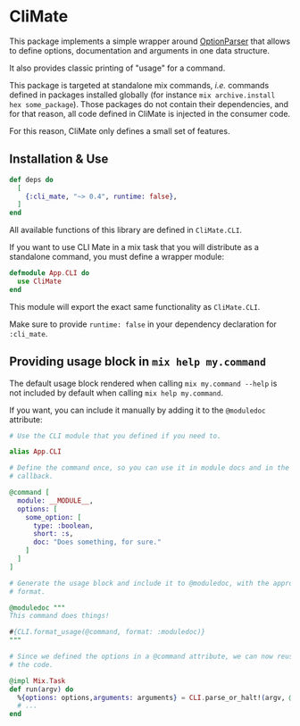 # CliMate

This package implements a simple wrapper around
[OptionParser](https://hexdocs.pm/elixir/OptionParser.html) that allows to
define options, documentation and arguments in one data structure.

It also provides classic printing of "usage" for a command.

This package is targeted at standalone mix commands, _i.e._ commands defined in
packages installed globally (for instance `mix archive.install hex
some_package`). Those packages do not contain their dependencies, and for that
reason, all code defined in CliMate is injected in the consumer code.

For this reason, CliMate only defines a small set of  features.


## Installation & Use

```elixir
def deps do
  [
    {:cli_mate, "~> 0.4", runtime: false},
  ]
end
```

All available functions of this library are defined in `CliMate.CLI`.

If you want to use CLI Mate in a mix task that you will distribute as a
standalone command, you must define a wrapper module:

```elixir
defmodule App.CLI do
  use CliMate
end
```

This module will export the exact same functionality as `CliMate.CLI`.

Make sure to provide `runtime: false` in your dependency declaration for
`:cli_mate`.


## Providing usage block in `mix help my.command`

The default usage block rendered when calling `mix my.command --help` is not
included by default when calling `mix help my.command`.

If you want, you can include it manually by adding it to the `@moduledoc`
attribute:

```elixir
# Use the CLI module that you defined if you need to.

alias App.CLI

# Define the command once, so you can use it in module docs and in the `run/1`
# callback.

@command [
  module: __MODULE__,
  options: [
    some_option: [
      type: :boolean,
      short: :s,
      doc: "Does something, for sure."
    ]
  ]
]

# Generate the usage block and include it to @moduledoc, with the appropriate
# format.

@moduledoc """
This command does things!

#{CLI.format_usage(@command, format: :moduledoc)}
"""

# Since we defined the options in a @command attribute, we can now reuse it in
# the code.

@impl Mix.Task
def run(argv) do
  %{options: options,arguments: arguments} = CLI.parse_or_halt!(argv, @command)
  # ...
end
```
